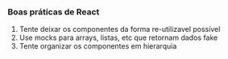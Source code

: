 ### Boas práticas de React

1. Tente deixar os componentes da forma re-utilizavel possível 
2. Use mocks para arrays, listas, etc que retornam dados fake
3. Tente organizar os componentes em hierarquia
